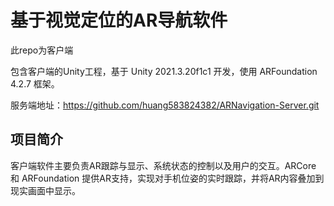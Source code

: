 # 基于视觉定位的AR导航软件
此repo为客户端

包含客户端的Unity工程，基于 Unity 2021.3.20f1c1 开发，使用 ARFoundation 4.2.7 框架。

服务端地址：https://github.com/huang583824382/ARNavigation-Server.git

## 项目简介
客户端软件主要负责AR跟踪与显示、系统状态的控制以及用户的交互。ARCore 和 ARFoundation 提供AR支持，实现对手机位姿的实时跟踪，并将AR内容叠加到现实画面中显示。